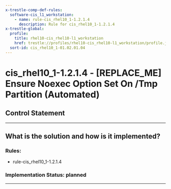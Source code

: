 ```yaml
---
x-trestle-comp-def-rules:
  software-cis_l1_workstation:
    - name: rule-cis_rhel10_1-1.2.1.4
      description: Rule for cis_rhel10_1-1.2.1.4
x-trestle-global:
  profile:
    title: rhel10-cis_rhel10-l1_workstation
    href: trestle://profiles/rhel10-cis_rhel10-l1_workstation/profile.json
  sort-id: cis_rhel10_1-01.02.01.04
---
```


# cis_rhel10_1-1.2.1.4 - \[REPLACE_ME\] Ensure Noexec Option Set On /Tmp Partition (Automated)

## Control Statement

______________________________________________________________________

## What is the solution and how is it implemented?

<!-- For implementation status enter one of: implemented, partial, planned, alternative, not-applicable -->

<!-- Note that the list of rules under ### Rules: is read-only and changes will not be captured after assembly to JSON -->

<!-- Add control implementation description here for control: cis_rhel10_1-1.2.1.4 -->

### Rules:

  - rule-cis_rhel10_1-1.2.1.4

### Implementation Status: planned

______________________________________________________________________
